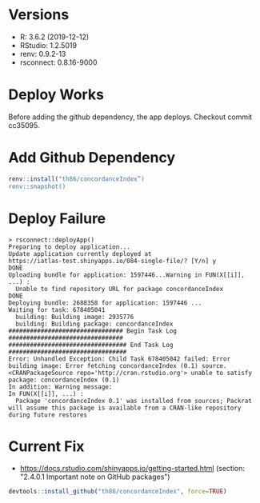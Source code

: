 
# Versions

- R: 3.6.2 (2019-12-12)
- RStudio: 1.2.5019
- renv: 0.9.2-13
- rsconnect: 0.8.16-9000

# Deploy Works

Before adding the github dependency, the app deploys. Checkout commit cc35095.

# Add Github Dependency

```R
renv::install("th86/concordanceIndex”)
renv::snapshot()
```

# Deploy Failure

```
> rsconnect::deployApp()
Preparing to deploy application...
Update application currently deployed at
https://iatlas-test.shinyapps.io/084-single-file/? [Y/n] y
DONE
Uploading bundle for application: 1597446...Warning in FUN(X[[i]], ...) :
  Unable to find repository URL for package concordanceIndex
DONE
Deploying bundle: 2688358 for application: 1597446 ...
Waiting for task: 678405041
  building: Building image: 2935776
  building: Building package: concordanceIndex
################################ Begin Task Log ################################
################################# End Task Log #################################
Error: Unhandled Exception: Child Task 678405042 failed: Error building image: Error fetching concordanceIndex (0.1) source. <CRANPackageSource repo='http://cran.rstudio.org'> unable to satisfy package: concordanceIndex (0.1)
In addition: Warning message:
In FUN(X[[i]], ...) :
  Package 'concordanceIndex 0.1' was installed from sources; Packrat will assume this package is available from a CRAN-like repository during future restores
```

# Current Fix

* https://docs.rstudio.com/shinyapps.io/getting-started.html (section: "2.4.0.1 Important note on GitHub packages")

```R
devtools::install_github("th86/concordanceIndex", force=TRUE)
```
